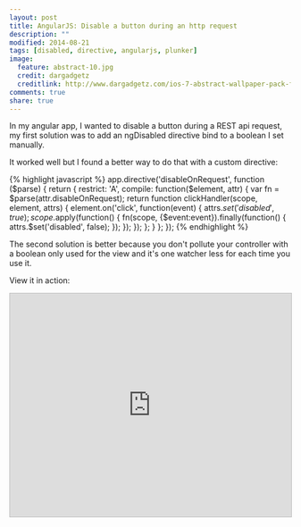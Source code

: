 ```yaml
---
layout: post
title: AngularJS: Disable a button during an http request
description: ""
modified: 2014-08-21
tags: [disabled, directive, angularjs, plunker]
image:
  feature: abstract-10.jpg
  credit: dargadgetz
  creditlink: http://www.dargadgetz.com/ios-7-abstract-wallpaper-pack-for-iphone-5-and-ipod-touch-retina/
comments: true
share: true  
---
```


In my angular app, I wanted to disable a button during a REST api request, my first solution was to add an ngDisabled directive bind to a boolean I set manually.

It worked well but I found a better way to do that with a custom directive:

{% highlight javascript %}
app.directive('disableOnRequest', function ($parse) {
    return {
        restrict: 'A',
        compile: function($element, attr) {
            var fn = $parse(attr.disableOnRequest);
            return function clickHandler(scope, element, attrs) {
                element.on('click', function(event) {
                    attrs.$set('disabled', true);
                    scope.$apply(function() {
                        fn(scope, {$event:event}).finally(function() {
                            attrs.$set('disabled', false);
                        });
                    });
                });
            };
        }
    };
});
{% endhighlight %}

The second solution is better because you don't pollute your controller with a boolean only used for the view and it's one watcher less for each time you use it.

View it in action:

<iframe style="border: 1px solid #bbb;width: 100%; height: 400px" src="http://embed.plnkr.co/V3UVgTzdtub9VpG5PUNJ/?t=run" frameborder="0" allowfullscreen="allowfullscreen">Loading plunk...</iframe>
